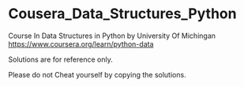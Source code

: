 # Cousera_Data_Structures_Python
Course In Data Structures in Python by University Of Michingan 
https://www.coursera.org/learn/python-data

Solutions are for reference only. 

Please do not Cheat yourself by copying the solutions. 


